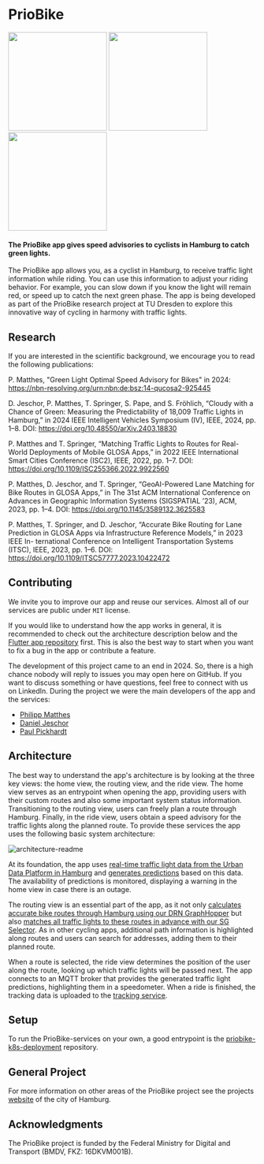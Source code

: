 # PrioBike

<p align="left">
  <img width="200" src="https://github.com/priobike/priobike-flutter-app/assets/27271818/096b5754-b37b-4dcb-ad76-e72edc38fc94">
  <img width="200" src="https://github.com/priobike/priobike-flutter-app/assets/27271818/32c799f9-80a5-4fcf-92c8-7ee9079dc1bd">
  <img width="200" src="https://github.com/priobike/priobike-flutter-app/assets/27271818/c2595445-dbd4-461d-9240-a9764de60faf">
</p>

<h4>The PrioBike app gives speed advisories to cyclists in Hamburg to catch green lights.</h4>

The PrioBike app allows you, as a cyclist in Hamburg, to receive traffic light information while riding. You can use this information to adjust your riding behavior. For example, you can slow down if you know the light will remain red, or speed up to catch the next green phase. The app is being developed as part of the PrioBike research project at TU Dresden to explore this innovative way of cycling in harmony with traffic lights.

## Research

If you are interested in the scientific background, we encourage you to read the following publications:

P. Matthes, "Green Light Optimal Speed Advisory for Bikes" in 2024: https://nbn-resolving.org/urn:nbn:de:bsz:14-qucosa2-925445

D. Jeschor, P. Matthes, T. Springer, S. Pape, and S. Fröhlich, “Cloudy with a Chance of Green: Measuring the Predictability of 18,009 Traffic Lights in Hamburg,” in 2024 IEEE Intelligent Vehicles Symposium (IV), IEEE, 2024, pp. 1–8. DOI: https://doi.org/10.48550/arXiv.2403.18830

P. Matthes and T. Springer, “Matching Traffic Lights to Routes for Real-World Deployments of Mobile GLOSA Apps,” in 2022 IEEE International Smart Cities Conference (ISC2), IEEE, 2022, pp. 1–7. DOI: https://doi.org/10.1109/ISC255366.2022.9922560

P. Matthes, D. Jeschor, and T. Springer, “GeoAI-Powered Lane Matching for Bike Routes in GLOSA Apps,” in The 31st ACM International Conference on Advances in Geographic Information Systems (SIGSPATIAL ’23), ACM, 2023, pp. 1–4. DOI: https://doi.org/10.1145/3589132.3625583

P. Matthes, T. Springer, and D. Jeschor, “Accurate Bike Routing for Lane Prediction in GLOSA Apps via Infrastructure Reference Models,” in 2023 IEEE In- ternational Conference on Intelligent Transportation Systems (ITSC), IEEE, 2023, pp. 1–6. DOI: https://doi.org/10.1109/ITSC57777.2023.10422472

## Contributing

We invite you to improve our app and reuse our services. Almost all of our services are public under `MIT` license.

If you would like to understand how the app works in general, it is recommended to check out the architecture description below and the [Flutter app repository](https://github.com/priobike/priobike-flutter-app) first. This is also the best way to start when you want to fix a bug in the app or contribute a feature. 

The development of this project came to an end in 2024.
So, there is a high chance nobody will reply to issues you may open here on GitHub.
If you want to discuss something or have questions, feel free to connect with us on LinkedIn. During the project we were the main developers of the app and the services:
 - [Philipp Matthes](https://de.linkedin.com/in/pmatthes)
 - [Daniel Jeschor](https://de.linkedin.com/in/daniel-jeschor)
 - [Paul Pickhardt](https://de.linkedin.com/in/paul-pickhardt-72812521a)

## Architecture

The best way to understand the app's architecture is by looking at the three key views: the home view, the routing view, and the ride view. The home view serves as an entrypoint when opening the app, providing users with their custom routes and also some important system status information. Transitioning to the routing view, users can freely plan a route through Hamburg. Finally, in the ride view, users obtain a speed advisory for the traffic lights along the planned route. To provide these services the app uses the following basic system architecture:

![architecture-readme](https://github.com/priobike/.github/assets/27271818/a7b832fd-2435-4967-8706-1ccd437eb61a)

At its foundation, the app uses [real-time traffic light data from the Urban Data Platform in Hamburg](https://metaver.de/trefferanzeige?docuuid=AB32CF78-389A-4579-9C5E-867EF31CA225) and [generates predictions](https://github.com/priobike/priobike-predictor) based on this data. The availability of predictions is monitored, displaying a warning in the home view in case there is an outage.

The routing view is an essential part of the app, as it not only [calculates accurate bike routes through Hamburg using our DRN GraphHopper](https://github.com/priobike/priobike-graphhopper-drn) but also [matches all traffic lights to these routes in advance with our SG Selector](https://github.com/priobike/priobike-sg-selector). As in other cycling apps, additional path information is highlighted along routes and users can search for addresses, adding them to their planned route.

When a route is selected, the ride view determines the position of the user along the route, looking up which traffic lights will be passed next. The app connects to an MQTT broker that provides the generated traffic light predictions, highlighting them in a speedometer. When a ride is finished, the tracking data is uploaded to the [tracking service](https://github.com/priobike/priobike-tracking-service).

## Setup

To run the PrioBike-services on your own, a good entrypoint is the [priobike-k8s-deployment](https://github.com/priobike/priobike-k8s-deployment) repository.

## General Project

For more information on other areas of the PrioBike project see the projects [website](https://www.hamburg.de/politik-und-verwaltung/behoerden/bvm/die-themen-der-behoerde/intelligente-verkehrssysteme/priobike-192572) of the city of Hamburg.

## Acknowledgments

The PrioBike project is funded by the Federal Ministry for Digital and Transport (BMDV, FKZ: 16DKVM001B).
